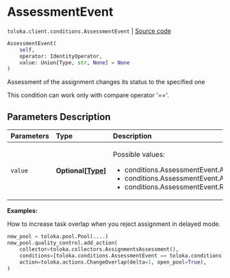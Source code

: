 # AssessmentEvent
`toloka.client.conditions.AssessmentEvent` | [Source code](https://github.com/Toloka/toloka-kit/blob/v1.0.1/src/client/conditions.py#L101)

```python
AssessmentEvent(
    self,
    operator: IdentityOperator,
    value: Union[Type, str, None] = None
)
```

Assessment of the assignment changes its status to the specified one


This condition can work only with compare operator '=='.

## Parameters Description

| Parameters | Type | Description |
| :----------| :----| :-----------|
`value`|**Optional\[[Type](toloka.client.conditions.AssessmentEvent.Type.md)\]**|<p>Possible values:<ul><li>conditions.AssessmentEvent.ACCEPT</li><li>conditions.AssessmentEvent.ACCEPT_AFTER_REJECT</li><li>conditions.AssessmentEvent.REJECT</li></ul></p>

**Examples:**

How to increase task overlap when you reject assignment in delayed mode.

```python
new_pool = toloka.pool.Pool(....)
new_pool.quality_control.add_action(
    collector=toloka.collectors.AssignmentsAssessment(),
    conditions=[toloka.conditions.AssessmentEvent == toloka.conditions.AssessmentEvent.REJECT],
    action=toloka.actions.ChangeOverlap(delta=1, open_pool=True),
)
```
